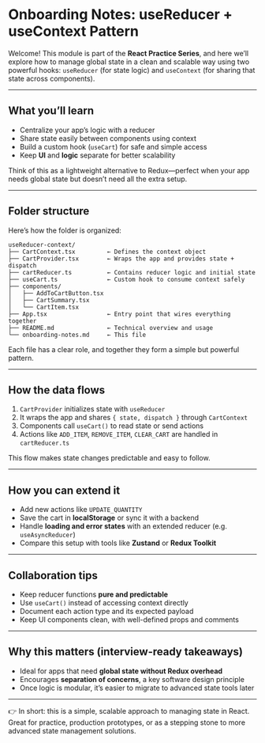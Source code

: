 # Onboarding Notes: useReducer + useContext Pattern

Welcome!
This module is part of the **React Practice Series**, and here we’ll explore how to manage global state in a clean and scalable way using two powerful hooks: `useReducer` (for state logic) and `useContext` (for sharing that state across components).

---

## What you’ll learn

- Centralize your app’s logic with a reducer
- Share state easily between components using context
- Build a custom hook (`useCart`) for safe and simple access
- Keep **UI** and **logic** separate for better scalability

Think of this as a lightweight alternative to Redux—perfect when your app needs global state but doesn’t need all the extra setup.

---

## Folder structure

Here’s how the folder is organized:

```
useReducer-context/
├── CartContext.tsx         ← Defines the context object
├── CartProvider.tsx        ← Wraps the app and provides state + dispatch
├── cartReducer.ts          ← Contains reducer logic and initial state
├── useCart.ts              ← Custom hook to consume context safely
├── components/
│   ├── AddToCartButton.tsx
│   ├── CartSummary.tsx
│   └── CartItem.tsx
├── App.tsx                 ← Entry point that wires everything together
├── README.md               ← Technical overview and usage
└── onboarding-notes.md     ← This file

```

Each file has a clear role, and together they form a simple but powerful pattern.

---

## How the data flows

1. `CartProvider` initializes state with `useReducer`
2. It wraps the app and shares `{ state, dispatch }` through `CartContext`
3. Components call `useCart()` to read state or send actions
4. Actions like `ADD_ITEM`, `REMOVE_ITEM`, `CLEAR_CART` are handled in `cartReducer.ts`

This flow makes state changes predictable and easy to follow.

---

## How you can extend it

- Add new actions like `UPDATE_QUANTITY`
- Save the cart in **localStorage** or sync it with a backend
- Handle **loading and error states** with an extended reducer (e.g. `useAsyncReducer`)
- Compare this setup with tools like **Zustand** or **Redux Toolkit**

---

## Collaboration tips

- Keep reducer functions **pure and predictable**
- Use `useCart()` instead of accessing context directly
- Document each action type and its expected payload
- Keep UI components clean, with well-defined props and comments

---

## Why this matters (interview-ready takeaways)

- Ideal for apps that need **global state without Redux overhead**
- Encourages **separation of concerns**, a key software design principle
- Once logic is modular, it’s easier to migrate to advanced state tools later

---

👉 In short: this is a simple, scalable approach to managing state in React. Great for practice, production prototypes, or as a stepping stone to more advanced state management solutions.
